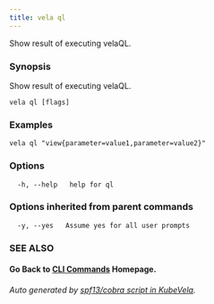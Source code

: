 ```yaml
---
title: vela ql
---
```


Show result of executing velaQL.

### Synopsis

Show result of executing velaQL.

```
vela ql [flags]
```

### Examples

```
vela ql "view{parameter=value1,parameter=value2}"
```

### Options

```
  -h, --help   help for ql
```

### Options inherited from parent commands

```
  -y, --yes   Assume yes for all user prompts
```

### SEE ALSO



#### Go Back to [CLI Commands](vela) Homepage.


###### Auto generated by [spf13/cobra script in KubeVela](https://github.com/kubevela/kubevela/tree/master/hack/docgen).
